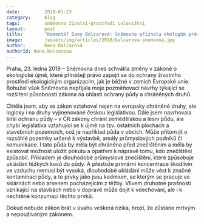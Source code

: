 ```yaml
---
date:         2019-01-23
category:     blog
tags:         sněmovna životní-prostředí celostátní
layout:       post
title:        "Komentář Dany Balcarové: Sněmovna přiznala ekologům právo zapojit se do prevence ekologické újmy, odmítla ale rozšířit ochranu druhů a půdy"
image:        /assets/img/articles/2019/balcarova-snemovna.jpg 
author:       Dana Balcarová
authorId: dana.balcarova
---
```



Praha, 23. ledna 2019 – Sněmovna dnes schválila změny v zákoně o ekologické újmě, které přinášejí právo zapojit se do ochrany životního prostředí ekologickým organizacím, jak je běžné v zemích Evropské unie. Bohužel však Sněmovna nepřijala moje pozměňovací návrhy týkající se rozšíření působnosti zákona na oblasti ochrany půdy a chráněných druhů. 

Chtěla jsem, aby se zákon vztahoval nejen na evropsky chráněné druhy, ale logicky i na druhy vyjmenované českou legislativou. Dále jsem navrhovala širší ochranu půdy – v ČR zákony chrání zemědělskou a lesní půdu, ale chybí legislativa vztahující se k újmě na tzv. ostatních plochách a stavebních pozemcích, což je například půda v obcích. Může přitom jít o rozsáhlé pozemky určené k výstavbě, areály průmyslových podniků či komunikace. I tato půda by měla být chráněna před znečištěním a měla by existovat možnost uložit pokutu a opatření k nápravě tomu, kdo znečištění způsobil. Příkladem je dlouhodobé průmyslové znečištění, které způsobuje ukládání těžkých kovů do půdy. A přestože primární koncentrace škodlivin ve vzduchu nemusí být vysoká, dlouhodobé ukládání může vést k značné kontaminaci půdy, a to prvky jako jsou kadmium, se kterým se pracuje ve sklárnách nebo arsenem pocházejícím z těžby. Vlivem druhotné prašnosti vznikající na stavbách nebo v dopravě může dojít k vdechování, ale i k nechtěné konzumaci těchto prvků.

Dokud nebude zákon brát v úvahu veškerá rizika, hrozí, že zůstane mrtvým a nepoužívaným zákonem.
